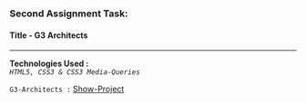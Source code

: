 ### Second Assignment Task:
#### Title - G3 Architects
___

**Technologies Used :**  
*`HTML5, CSS3 & CSS3 Media-Queries`*  
  
`G3-Architects :` [Show-Project](https://muhammed-nayeem.github.io/TASK-OF-PH-WD/AssignmentG3-Architects/index.html)
